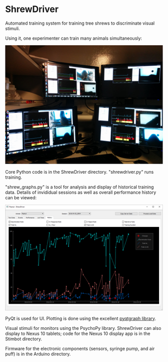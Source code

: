 ShrewDriver
===========

Automated training system for training tree shrews to discriminate visual stimuli. 

Using it, one experimenter can train many animals simultaneously:

![Training seven shrews](https://github.com/fitzlab/ShrewDriver/blob/master/Documentation/seven_shrews.jpg)

Core Python code is in the ShrewDriver directory. "shrewdriver.py" runs training. 

"shrew_graphs.py" is a tool for analysis and display of historical training data. Details of invididual sessions as well as overall performance history can be viewed:

![](https://github.com/fitzlab/ShrewDriver/blob/master/Documentation/shrew_graphs.png)

PyQt is used for UI. Plotting is done using the excellent [pyqtgraph library](https://github.com/pyqtgraph/pyqtgraph).

Visual stimuli for monitors using the PsychoPy library. ShrewDriver can also display to Nexus 10 tablets; code for the Nexus 10 display app is in the Stimbot directory.

Firmware for the electronic components (sensors, syringe pump, and air puff) is in the Arduino directory.
